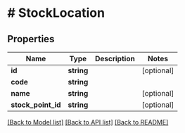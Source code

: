 # # StockLocation

## Properties

Name | Type | Description | Notes
------------ | ------------- | ------------- | -------------
**id** | **string** |  | [optional]
**code** | **string** |  |
**name** | **string** |  | [optional]
**stock_point_id** | **string** |  | [optional]

[[Back to Model list]](../../README.md#models) [[Back to API list]](../../README.md#endpoints) [[Back to README]](../../README.md)
